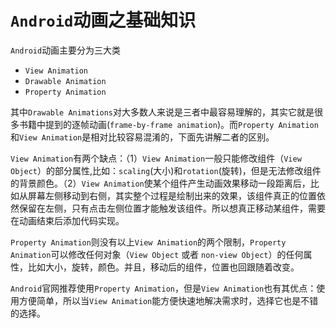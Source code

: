 # `Android`动画之基础知识
`Android`动画主要分为三大类
- `View Animation`
- `Drawable Animation`
- `Property Animation`

其中`Drawable Animations`对大多数人来说是三者中最容易理解的，其实它就是很多书籍中提到的逐帧动画(`frame-by-frame animation`)。而`Property Animation`和`View Animation`是相对比较容易混淆的，下面先讲解二者的区别。

`View Animation`有两个缺点：（1）`View Animation`一般只能修改组件（`View Object`）的部分属性,比如：`scaling`(大小)和`rotation`(旋转)，但是无法修改组件的背景颜色。（2）`View Animation`使某个组件产生动画效果移动一段距离后，比如从屏幕左侧移动到右侧，其实整个过程是绘制出来的效果，该组件真正的位置依然保留在左侧，只有点击左侧位置才能触发该组件。所以想真正移动某组件，需要在动画结束后添加代码实现。

`Property Animation`则没有以上`View Animation`的两个限制，`Property Animation`可以修改任何对象（`View Object` 或者 `non-view Object`）的任何属性，比如大小，旋转，颜色。并且，移动后的组件，位置也回跟随着改变。

`Android`官网推荐使用`Property Animation`，但是`View Animation`也有其优点：使用方便简单，所以当`View Animation`能方便快速地解决需求时，选择它也是不错的选择。
